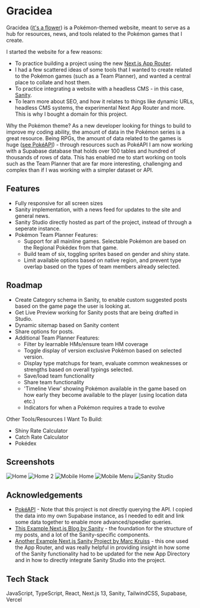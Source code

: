 # Gracidea

Gracidea ([it's a flower](https://bulbapedia.bulbagarden.net/wiki/Gracidea)) is a Pokémon-themed website, meant to serve as a hub for resources, news, and tools related to the Pokémon games that I create.

I started the website for a few reasons:

- To practice building a project using the new [Next.js App Router](https://beta.nextjs.org/docs/app-directory-roadmap).
- I had a few scattered ideas of some tools that I wanted to create related to the Pokémon games (such as a Team Planner), and wanted a central place to collate and host them.
- To practice integrating a website with a headless CMS - in this case, [Sanity](https://www.sanity.io/).
- To learn more about SEO, and how it relates to things like dynamic URLs, headless CMS systems, the experimental Next App Router and more. This is why I bought a domain for this project.

Why the Pokémon theme? As a new developer looking for things to build to improve my coding ability, the amount of data in the Pokémon series is a great resource. Being RPGs, the amount of data related to the games is huge ([see PokéAPI](https://pokeapi.co/docs/v2)) - through resources such as PokéAPI I am now working with a Supabase database that holds over 100 tables and hundred of thousands of rows of data. This has enabled me to start working on tools such as the Team Planner that are far more interesting, challenging and complex than if I was working with a simpler dataset or API.

## Features

- Fully responsive for all screen sizes
- Sanity implementation, with a news feed for updates to the site and general news.
- Sanity Studio directly hosted as part of the project, instead of through a seperate instance.
- Pokémon Team Planner Features:
  - Support for all mainline games. Selectable Pokémon are based on the Regional Pokédex from that game.
  - Build team of six, toggling sprites based on gender and shiny state.
  - Limit available options based on native region, and prevent type overlap based on the types of team members already selected.

## Roadmap

- Create Category schema in Sanity, to enable custom suggested posts based on the game page the user is looking at.
- Get Live Preview working for Sanity posts that are being drafted in Studio.
- Dynamic sitemap based on Sanity content
- Share options for posts.
- Additional Team Planner Features:
  - Filter by learnable HMs/ensure team HM coverage
  - Toggle display of version exclusive Pokémon based on selected version.
  - Display type matchups for team, evaluate common weaknesses or strengths based on overall typings selected.
  - Save/load team functionality
  - Share team functionality
  - 'Timeline View' showing Pokémon available in the game based on how early they become available to the player (using location data etc.)
  - Indicators for when a Pokémon requires a trade to evolve

Other Tools/Resources I Want To Build:

- Shiny Rate Calculator
- Catch Rate Calculator
- Pokédex

## Screenshots

![Home](https://user-images.githubusercontent.com/107112881/224760739-5d7c231c-8c33-47ed-9ca6-9c53b365015b.png)
![Home 2](https://user-images.githubusercontent.com/107112881/224760812-133f544c-4215-4dda-a84c-22f760904ae2.png)
![Mobile Home](https://user-images.githubusercontent.com/107112881/224760826-ea3f6d45-4e0a-4807-a91e-b747814cb16f.png)
![Mobile Menu](https://user-images.githubusercontent.com/107112881/224760839-225a9e11-3403-45d6-8de6-37f403be7f0d.png)
![Sanity Studio](https://user-images.githubusercontent.com/107112881/224760861-65be9f8a-1bdb-4ac9-abbb-2922965692bb.png)

## Acknowledgements

- [PokéAPI](https://pokeapi.co/docs/v2) - Note that this project is not directly querying the API. I copied the data into my own Supabase instance, as I needed to edit and link some data together to enable more advanced/speedier queries.
- [This Example Next.js Blog by Sanity](https://github.com/sanity-io/nextjs-blog-cms-sanity-v3) - the foundation for the structure of my posts, and a lot of the Sanity-specific components.
- [Another Example Next.js Sanity Project by Marc Kruiss](https://github.com/Marc-Kruiss/next_js_13_sanity_v3_setup) - this one used the App Router, and was really helpful in providing insight in how some of the Sanity functionality had to be updated for the new App Directory and in how to directly integrate Sanity Studio into the project.

## Tech Stack

JavaScript, TypeScript, React, Next.js 13, Sanity, TailwindCSS, Supabase, Vercel
